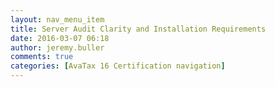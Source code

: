 ```yaml
---
layout: nav_menu_item
title: Server Audit Clarity and Installation Requirements
date: 2016-03-07 06:18
author: jeremy.buller
comments: true
categories: [AvaTax 16 Certification navigation]
---
```


